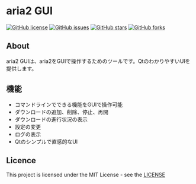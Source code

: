 # aria2 GUI

[![GitHub license](https://img.shields.io/github/license/development7777/aria2-GUI)](https://github.com/development7777/aria2-GUI/blob/main/LICENSE)
[![GitHub issues](https://img.shields.io/github/issues/development7777/aria2-GUI)](https://github.com/development7777/aria2-GUI/issues)
[![GitHub stars](https://img.shields.io/github/stars/development7777/aria2-GUI)](https://github.com/development7777/aria2-GUI/stargazers)
[![GitHub forks](https://img.shields.io/github/forks/development7777/aria2-GUI)](https://github.com/development7777/aria2-GUI/network/members)

## About

aria2 GUIは、aria2をGUIで操作するためのツールです。QtのわかりやすいUIを提供します。


## 機能

- コマンドラインでできる機能をGUIで操作可能
- ダウンロードの追加、削除、停止、再開
- ダウンロードの進行状況の表示
- 設定の変更
- ログの表示
- Qtのシンプルで直感的なUI

## Licence

This project is licensed under the MIT License - see the [LICENSE](https://github.com/development7777/aria2-GUI/blob/main/LICENSE)

